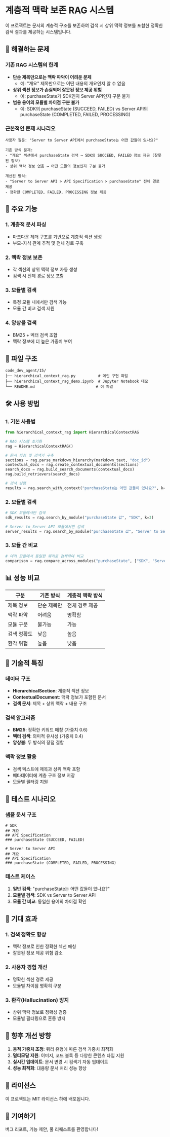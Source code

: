 # 계층적 맥락 보존 RAG 시스템

이 프로젝트는 문서의 계층적 구조를 보존하여 검색 시 상위 맥락 정보를 포함한 정확한 검색 결과를 제공하는 시스템입니다.

## 🎯 해결하는 문제

### 기존 RAG 시스템의 한계
- **단순 제목만으로는 맥락 파악이 어려운 문제**
  - 예: "개요" 제목만으로는 어떤 내용의 개요인지 알 수 없음
- **상위 섹션 정보가 손실되어 잘못된 정보 제공 위험**
  - 예: purchaseState가 SDK인지 Server API인지 구분 불가
- **범용 용어의 모듈별 차이점 구분 불가**
  - 예: SDK의 purchaseState (SUCCEED, FAILED) vs Server API의 purchaseState (COMPLETED, FAILED, PROCESSING)

### 근본적인 문제 시나리오
```
사용자 질문: "Server to Server API에서 purchaseState는 어떤 값들이 있나요?"

기존 방식 문제:
- "개요" 섹션에서 purchaseState 검색 → SDK의 SUCCEED, FAILED 정보 제공 (잘못된 정보)
- 상위 맥락 정보 없음 → 어떤 모듈의 정보인지 구분 불가

개선된 방식:
- "Server to Server API > API Specification > purchaseState" 전체 경로 제공
- 정확한 COMPLETED, FAILED, PROCESSING 정보 제공
```

## 🚀 주요 기능

### 1. 계층적 문서 파싱
- 마크다운 헤더 구조를 기반으로 계층적 섹션 생성
- 부모-자식 관계 추적 및 전체 경로 구축

### 2. 맥락 정보 보존
- 각 섹션의 상위 맥락 정보 자동 생성
- 검색 시 전체 경로 정보 포함

### 3. 모듈별 검색
- 특정 모듈 내에서만 검색 가능
- 모듈 간 비교 검색 지원

### 4. 앙상블 검색
- BM25 + 벡터 검색 조합
- 맥락 정보에 더 높은 가중치 부여

## 📁 파일 구조

```
code_dev_agent/15/
├── hierarchical_context_rag.py          # 메인 구현 파일
├── hierarchical_context_rag_demo.ipynb  # Jupyter Notebook 데모
└── README.md                           # 이 파일
```

## 🛠️ 사용 방법

### 1. 기본 사용법

```python
from hierarchical_context_rag import HierarchicalContextRAG

# RAG 시스템 초기화
rag = HierarchicalContextRAG()

# 문서 파싱 및 검색기 구축
sections = rag.parse_markdown_hierarchy(markdown_text, "doc_id")
contextual_docs = rag.create_contextual_documents(sections)
search_docs = rag.build_search_documents(contextual_docs)
rag.build_retrievers(search_docs)

# 검색 실행
results = rag.search_with_context("purchaseState는 어떤 값들이 있나요?", k=5)
```

### 2. 모듈별 검색

```python
# SDK 모듈에서만 검색
sdk_results = rag.search_by_module("purchaseState 값", "SDK", k=3)

# Server to Server API 모듈에서만 검색
server_results = rag.search_by_module("purchaseState 값", "Server to Server API", k=3)
```

### 3. 모듈 간 비교

```python
# 여러 모듈에서 동일한 쿼리로 검색하여 비교
comparison = rag.compare_across_modules("purchaseState", ["SDK", "Server to Server API"])
```

## 📊 성능 비교

| 구분 | 기존 방식 | 계층적 맥락 방식 |
|------|-----------|------------------|
| 제목 정보 | 단순 제목만 | 전체 경로 제공 |
| 맥락 파악 | 어려움 | 명확함 |
| 모듈 구분 | 불가능 | 가능 |
| 검색 정확도 | 낮음 | 높음 |
| 환각 위험 | 높음 | 낮음 |

## 🔧 기술적 특징

### 데이터 구조
- **HierarchicalSection**: 계층적 섹션 정보
- **ContextualDocument**: 맥락 정보가 포함된 문서
- **검색 문서**: 제목 + 상위 맥락 + 내용 구조

### 검색 알고리즘
- **BM25**: 정확한 키워드 매칭 (가중치 0.6)
- **벡터 검색**: 의미적 유사성 (가중치 0.4)
- **앙상블**: 두 방식의 장점 결합

### 맥락 정보 활용
- 검색 텍스트에 제목과 상위 맥락 포함
- 메타데이터에 계층 구조 정보 저장
- 모듈별 필터링 지원

## 🧪 테스트 시나리오

### 샘플 문서 구조
```
# SDK
## 개요
## API Specification
### purchaseState (SUCCEED, FAILED)

# Server to Server API
## 개요
## API Specification
### purchaseState (COMPLETED, FAILED, PROCESSING)
```

### 테스트 케이스
1. **일반 검색**: "purchaseState는 어떤 값들이 있나요?"
2. **모듈별 검색**: SDK vs Server to Server API
3. **모듈 간 비교**: 동일한 용어의 차이점 확인

## 🎯 기대 효과

### 1. 검색 정확도 향상
- 맥락 정보로 인한 정확한 섹션 매칭
- 잘못된 정보 제공 위험 감소

### 2. 사용자 경험 개선
- 명확한 섹션 경로 제공
- 모듈별 차이점 명확히 구분

### 3. 환각(Hallucination) 방지
- 상위 맥락 정보로 정확성 검증
- 모듈별 필터링으로 혼동 방지

## 🔄 향후 개선 방향

1. **동적 가중치 조정**: 쿼리 유형에 따른 검색 가중치 최적화
2. **멀티모달 지원**: 이미지, 코드 블록 등 다양한 콘텐츠 타입 지원
3. **실시간 업데이트**: 문서 변경 시 검색기 자동 업데이트
4. **성능 최적화**: 대용량 문서 처리 성능 향상

## 📝 라이선스

이 프로젝트는 MIT 라이선스 하에 배포됩니다.

## 🤝 기여하기

버그 리포트, 기능 제안, 풀 리퀘스트를 환영합니다!
